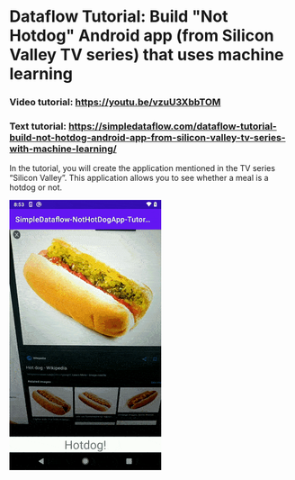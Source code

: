 # Dataflow Tutorial: Build "Not Hotdog" Android app (from Silicon Valley TV series) that uses machine learning  
   
### Video tutorial: https://youtu.be/vzuU3XbbTOM

### Text tutorial: https://simpledataflow.com/dataflow-tutorial-build-not-hotdog-android-app-from-silicon-valley-tv-series-with-machine-learning/  

In the tutorial, you will create the application mentioned in the TV series “Silicon Valley”. This application allows you to see whether a meal is a hotdog or not.


![Alt Text](readmeRes/nothotdog.gif)